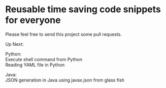 # Reusable time saving code snippets for everyone
Please feel free to send this project some pull requests. 

Up Next: <br />

Python: <br />
Execute shell command from Python <br />
Reading YAML file in Python <br />

Java: <br />
JSON generation in Java using javax.json from glass fish <br />
